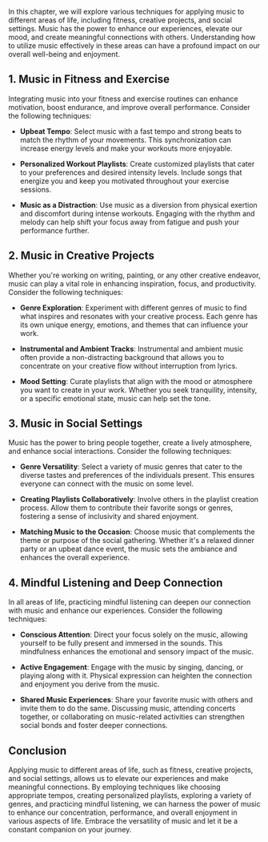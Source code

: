 
In this chapter, we will explore various techniques for applying music to different areas of life, including fitness, creative projects, and social settings. Music has the power to enhance our experiences, elevate our mood, and create meaningful connections with others. Understanding how to utilize music effectively in these areas can have a profound impact on our overall well-being and enjoyment.

1\. Music in Fitness and Exercise
--------------------------------

Integrating music into your fitness and exercise routines can enhance motivation, boost endurance, and improve overall performance. Consider the following techniques:

* **Upbeat Tempo**: Select music with a fast tempo and strong beats to match the rhythm of your movements. This synchronization can increase energy levels and make your workouts more enjoyable.

* **Personalized Workout Playlists**: Create customized playlists that cater to your preferences and desired intensity levels. Include songs that energize you and keep you motivated throughout your exercise sessions.

* **Music as a Distraction**: Use music as a diversion from physical exertion and discomfort during intense workouts. Engaging with the rhythm and melody can help shift your focus away from fatigue and push your performance further.

2\. Music in Creative Projects
-----------------------------

Whether you're working on writing, painting, or any other creative endeavor, music can play a vital role in enhancing inspiration, focus, and productivity. Consider the following techniques:

* **Genre Exploration**: Experiment with different genres of music to find what inspires and resonates with your creative process. Each genre has its own unique energy, emotions, and themes that can influence your work.

* **Instrumental and Ambient Tracks**: Instrumental and ambient music often provide a non-distracting background that allows you to concentrate on your creative flow without interruption from lyrics.

* **Mood Setting**: Curate playlists that align with the mood or atmosphere you want to create in your work. Whether you seek tranquility, intensity, or a specific emotional state, music can help set the tone.

3\. Music in Social Settings
---------------------------

Music has the power to bring people together, create a lively atmosphere, and enhance social interactions. Consider the following techniques:

* **Genre Versatility**: Select a variety of music genres that cater to the diverse tastes and preferences of the individuals present. This ensures everyone can connect with the music on some level.

* **Creating Playlists Collaboratively**: Involve others in the playlist creation process. Allow them to contribute their favorite songs or genres, fostering a sense of inclusivity and shared enjoyment.

* **Matching Music to the Occasion**: Choose music that complements the theme or purpose of the social gathering. Whether it's a relaxed dinner party or an upbeat dance event, the music sets the ambiance and enhances the overall experience.

4\. Mindful Listening and Deep Connection
----------------------------------------

In all areas of life, practicing mindful listening can deepen our connection with music and enhance our experiences. Consider the following techniques:

* **Conscious Attention**: Direct your focus solely on the music, allowing yourself to be fully present and immersed in the sounds. This mindfulness enhances the emotional and sensory impact of the music.

* **Active Engagement**: Engage with the music by singing, dancing, or playing along with it. Physical expression can heighten the connection and enjoyment you derive from the music.

* **Shared Music Experiences**: Share your favorite music with others and invite them to do the same. Discussing music, attending concerts together, or collaborating on music-related activities can strengthen social bonds and foster deeper connections.

Conclusion
----------

Applying music to different areas of life, such as fitness, creative projects, and social settings, allows us to elevate our experiences and make meaningful connections. By employing techniques like choosing appropriate tempos, creating personalized playlists, exploring a variety of genres, and practicing mindful listening, we can harness the power of music to enhance our concentration, performance, and overall enjoyment in various aspects of life. Embrace the versatility of music and let it be a constant companion on your journey.
